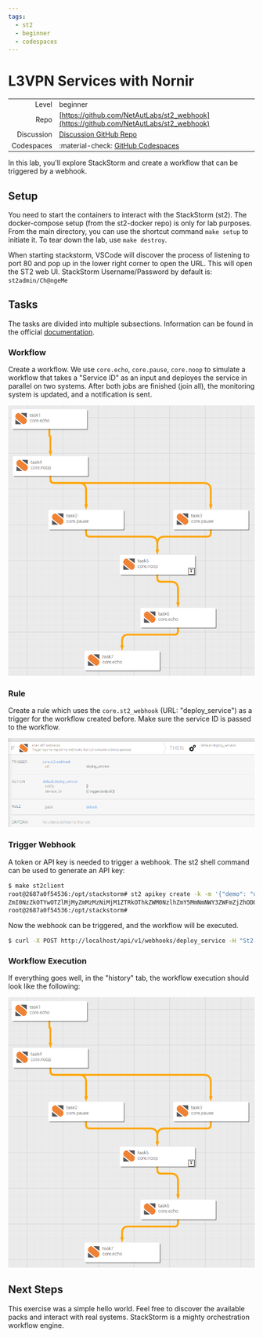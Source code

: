 ```yaml
---
tags:
  - st2
  - beginner
  - codespaces
---
```


# L3VPN Services with Nornir


|             |                                                                                             |
| ----------: | :-------------------------------------------------------------------------------------------|
| Level       | beginner                                                                                    |
| Repo        | [https://github.com/NetAutLabs/st2_webhook](https://github.com/NetAutLabs/st2_webhook)      |
| Discussion  | [Discussion GitHub Repo](https://github.com/NetAutLabs/st2_webhook/discussions)             |
| Codespaces  | :material-check: [GitHub Codespaces](https://codespaces.new/NetAutLabs/st2_webhook)         |


In this lab, you'll explore StackStorm and create a workflow that can be triggered by a webhook.


## Setup

You need to start the containers to interact with the StackStorm (st2). The docker-compose setup (from the st2-docker repo) is only for lab purposes.
From the main directory, you can use the shortcut command `make setup` to initiate it. To tear down the lab, use `make destroy`. 

When starting stackstorm, VSCode will discover the process of listening to port 80 and pop up in the lower right corner to open the URL. This will open the ST2 web UI. StackStorm Username/Password by default is: `st2admin/Ch@ngeMe`

## Tasks

The tasks are divided into multiple subsections. Information can be found in the official [documentation](https://docs.stackstorm.com/).

### Workflow

Create a workflow. We use `core.echo`, `core.pause`, `core.noop` to simulate a workflow that takes a "Service ID" as an input and deployes the service in parallel on two systems. After both jobs are finished (join all), the monitoring system is updated, and a notification is sent.

![workflow](imgs/workflow.png)


### Rule

Create a rule which uses the `core.st2_webhook` (URL: "deploy_service") as a trigger for the workflow created before. Make sure the service ID is passed to the workflow.

![workflow](imgs/rule.png)


### Trigger Webhook

A token or API key is needed to trigger a webhook. The st2 shell command can be used to generate an API key:

```bash
$ make st2client
root@2687a0f54536:/opt/stackstorm# st2 apikey create -k -m '{"demo": "demo key to invoke webhook"}'
ZmI0NzZkOTYwOTZlMjMyZmMzMzNiMjM1ZTRkOThkZWM0NzlhZmY5MmNmNWY3ZWFmZjZhODQ2ODRhMGZkZTMxNQ
root@2687a0f54536:/opt/stackstorm#
```

Now the webhook can be triggered, and the workflow will be executed.

```bash
$ curl -X POST http://localhost/api/v1/webhooks/deploy_service -H "St2-Api-Key: ZmI0NzZkOTYwOTZlMjMyZmMzMzNiMjM1ZTRkOThkZWM0NzlhZmY5MmNmNWY3ZWFmZjZhODQ2ODRhMGZkZTMxNQ" -H "Content-Type: application/json" --data '{"id": 1234}'
```

### Workflow Execution

If everything goes well, in the "history" tab, the workflow execution should look like the following:

![workflow](imgs/workflow.png)

## Next Steps

This exercise was a simple hello world. Feel free to discover the available packs and interact with real systems. StackStorm is a mighty orchestration workflow engine.
